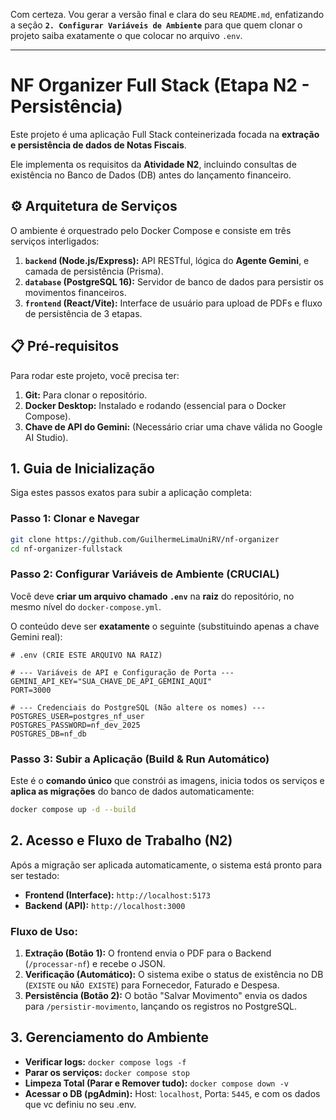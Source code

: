 Com certeza. Vou gerar a versão final e clara do seu `README.md`, enfatizando a seção **`2. Configurar Variáveis de Ambiente`** para que quem clonar o projeto saiba exatamente o que colocar no arquivo `.env`.

-----

# NF Organizer Full Stack (Etapa N2 - Persistência)

Este projeto é uma aplicação Full Stack conteinerizada focada na **extração e persistência de dados de Notas Fiscais**.

Ele implementa os requisitos da **Atividade N2**, incluindo consultas de existência no Banco de Dados (DB) antes do lançamento financeiro.

## ⚙️ Arquitetura de Serviços

O ambiente é orquestrado pelo Docker Compose e consiste em três serviços interligados:

1.  **`backend` (Node.js/Express):** API RESTful, lógica do **Agente Gemini**, e camada de persistência (Prisma).
2.  **`database` (PostgreSQL 16):** Servidor de banco de dados para persistir os movimentos financeiros.
3.  **`frontend` (React/Vite):** Interface de usuário para upload de PDFs e fluxo de persistência de 3 etapas.

## 📋 Pré-requisitos

Para rodar este projeto, você precisa ter:

1.  **Git:** Para clonar o repositório.
2.  **Docker Desktop:** Instalado e rodando (essencial para o Docker Compose).
3.  **Chave de API do Gemini:** (Necessário criar uma chave válida no Google AI Studio).

## 1\. Guia de Inicialização

Siga estes passos exatos para subir a aplicação completa:

### Passo 1: Clonar e Navegar

```bash
git clone https://github.com/GuilhermeLimaUniRV/nf-organizer
cd nf-organizer-fullstack
```

### Passo 2: Configurar Variáveis de Ambiente (CRUCIAL)

Você deve **criar um arquivo chamado `.env`** na **raiz** do repositório, no mesmo nível do `docker-compose.yml`.

O conteúdo deve ser **exatamente** o seguinte (substituindo apenas a chave Gemini real):

```
# .env (CRIE ESTE ARQUIVO NA RAIZ)

# --- Variáveis de API e Configuração de Porta ---
GEMINI_API_KEY="SUA_CHAVE_DE_API_GEMINI_AQUI" 
PORT=3000

# --- Credenciais do PostgreSQL (Não altere os nomes) ---
POSTGRES_USER=postgres_nf_user
POSTGRES_PASSWORD=nf_dev_2025
POSTGRES_DB=nf_db
```

### Passo 3: Subir a Aplicação (Build & Run Automático)

Este é o **comando único** que constrói as imagens, inicia todos os serviços e **aplica as migrações** do banco de dados automaticamente:

```bash
docker compose up -d --build
```

## 2\. Acesso e Fluxo de Trabalho (N2)

Após a migração ser aplicada automaticamente, o sistema está pronto para ser testado:

  * **Frontend (Interface):** `http://localhost:5173`
  * **Backend (API):** `http://localhost:3000`

### Fluxo de Uso:

1.  **Extração (Botão 1):** O frontend envia o PDF para o Backend (`/processar-nf`) e recebe o JSON.
2.  **Verificação (Automático):** O sistema exibe o status de existência no DB (`EXISTE` ou `NÃO EXISTE`) para Fornecedor, Faturado e Despesa.
3.  **Persistência (Botão 2):** O botão "Salvar Movimento" envia os dados para `/persistir-movimento`, lançando os registros no PostgreSQL.

## 3\. Gerenciamento do Ambiente

  * **Verificar logs:** `docker compose logs -f`
  * **Parar os serviços:** `docker compose stop`
  * **Limpeza Total (Parar e Remover tudo):** `docker compose down -v`
  * **Acessar o DB (pgAdmin):** Host: `localhost`, Porta: `5445`, e com os dados que vc definiu no seu .env.
